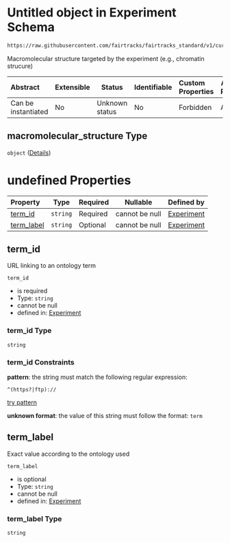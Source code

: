 # Untitled object in Experiment Schema

```txt
https://raw.githubusercontent.com/fairtracks/fairtracks_standard/v1/current/json/schema/fairtracks_experiment.schema.json#/properties/target/properties/macromolecular_structure
```

Macromolecular structure targeted by the experiment (e.g., chromatin strucure)


| Abstract            | Extensible | Status         | Identifiable | Custom Properties | Additional Properties | Access Restrictions | Defined In                                                                                                     |
| :------------------ | ---------- | -------------- | ------------ | :---------------- | --------------------- | ------------------- | -------------------------------------------------------------------------------------------------------------- |
| Can be instantiated | No         | Unknown status | No           | Forbidden         | Allowed               | none                | [fairtracks_experiment.schema.json\*](../json/schema/fairtracks_experiment.schema.json "open original schema") |

## macromolecular_structure Type

`object` ([Details](fairtracks_experiment-properties-target-properties-macromolecular_structure.md))

# undefined Properties

| Property                  | Type     | Required | Nullable       | Defined by                                                                                                                                                                                                                                                                                                                       |
| :------------------------ | -------- | -------- | -------------- | :------------------------------------------------------------------------------------------------------------------------------------------------------------------------------------------------------------------------------------------------------------------------------------------------------------------------------- |
| [term_id](#term_id)       | `string` | Required | cannot be null | [Experiment](fairtracks_experiment-properties-target-properties-macromolecular_structure-properties-term_id.md "https&#x3A;//raw.githubusercontent.com/fairtracks/fairtracks_standard/v1/current/json/schema/fairtracks_experiment.schema.json#/properties/target/properties/macromolecular_structure/properties/term_id")       |
| [term_label](#term_label) | `string` | Optional | cannot be null | [Experiment](fairtracks_experiment-properties-target-properties-macromolecular_structure-properties-term_label.md "https&#x3A;//raw.githubusercontent.com/fairtracks/fairtracks_standard/v1/current/json/schema/fairtracks_experiment.schema.json#/properties/target/properties/macromolecular_structure/properties/term_label") |

## term_id

URL linking to an ontology term


`term_id`

-   is required
-   Type: `string`
-   cannot be null
-   defined in: [Experiment](fairtracks_experiment-properties-target-properties-macromolecular_structure-properties-term_id.md "https&#x3A;//raw.githubusercontent.com/fairtracks/fairtracks_standard/v1/current/json/schema/fairtracks_experiment.schema.json#/properties/target/properties/macromolecular_structure/properties/term_id")

### term_id Type

`string`

### term_id Constraints

**pattern**: the string must match the following regular expression: 

```regexp
^(https?|ftp)://
```

[try pattern](https://regexr.com/?expression=%5E(https%3F%7Cftp)%3A%2F%2F "try regular expression with regexr.com")

**unknown format**: the value of this string must follow the format: `term`

## term_label

Exact value according to the ontology used


`term_label`

-   is optional
-   Type: `string`
-   cannot be null
-   defined in: [Experiment](fairtracks_experiment-properties-target-properties-macromolecular_structure-properties-term_label.md "https&#x3A;//raw.githubusercontent.com/fairtracks/fairtracks_standard/v1/current/json/schema/fairtracks_experiment.schema.json#/properties/target/properties/macromolecular_structure/properties/term_label")

### term_label Type

`string`
